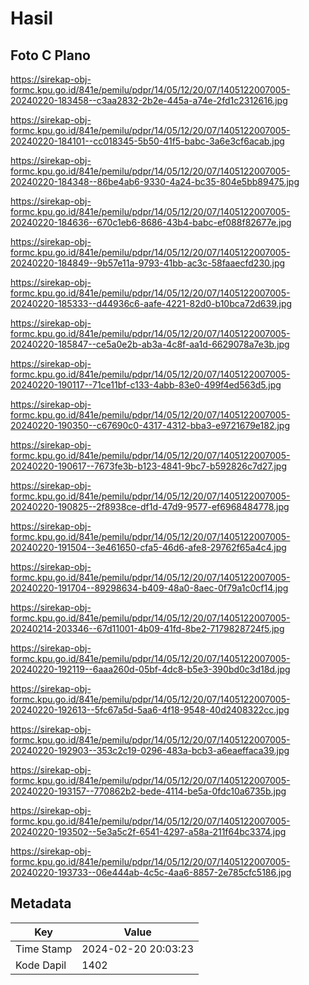 # Hasil

## Foto C Plano

https://sirekap-obj-formc.kpu.go.id/841e/pemilu/pdpr/14/05/12/20/07/1405122007005-20240220-183458--c3aa2832-2b2e-445a-a74e-2fd1c2312616.jpg

https://sirekap-obj-formc.kpu.go.id/841e/pemilu/pdpr/14/05/12/20/07/1405122007005-20240220-184101--cc018345-5b50-41f5-babc-3a6e3cf6acab.jpg

https://sirekap-obj-formc.kpu.go.id/841e/pemilu/pdpr/14/05/12/20/07/1405122007005-20240220-184348--86be4ab6-9330-4a24-bc35-804e5bb89475.jpg

https://sirekap-obj-formc.kpu.go.id/841e/pemilu/pdpr/14/05/12/20/07/1405122007005-20240220-184636--670c1eb6-8686-43b4-babc-ef088f82677e.jpg

https://sirekap-obj-formc.kpu.go.id/841e/pemilu/pdpr/14/05/12/20/07/1405122007005-20240220-184849--9b57e11a-9793-41bb-ac3c-58faaecfd230.jpg

https://sirekap-obj-formc.kpu.go.id/841e/pemilu/pdpr/14/05/12/20/07/1405122007005-20240220-185333--d44936c6-aafe-4221-82d0-b10bca72d639.jpg

https://sirekap-obj-formc.kpu.go.id/841e/pemilu/pdpr/14/05/12/20/07/1405122007005-20240220-185847--ce5a0e2b-ab3a-4c8f-aa1d-6629078a7e3b.jpg

https://sirekap-obj-formc.kpu.go.id/841e/pemilu/pdpr/14/05/12/20/07/1405122007005-20240220-190117--71ce11bf-c133-4abb-83e0-499f4ed563d5.jpg

https://sirekap-obj-formc.kpu.go.id/841e/pemilu/pdpr/14/05/12/20/07/1405122007005-20240220-190350--c67690c0-4317-4312-bba3-e9721679e182.jpg

https://sirekap-obj-formc.kpu.go.id/841e/pemilu/pdpr/14/05/12/20/07/1405122007005-20240220-190617--7673fe3b-b123-4841-9bc7-b592826c7d27.jpg

https://sirekap-obj-formc.kpu.go.id/841e/pemilu/pdpr/14/05/12/20/07/1405122007005-20240220-190825--2f8938ce-df1d-47d9-9577-ef6968484778.jpg

https://sirekap-obj-formc.kpu.go.id/841e/pemilu/pdpr/14/05/12/20/07/1405122007005-20240220-191504--3e461650-cfa5-46d6-afe8-29762f65a4c4.jpg

https://sirekap-obj-formc.kpu.go.id/841e/pemilu/pdpr/14/05/12/20/07/1405122007005-20240220-191704--89298634-b409-48a0-8aec-0f79a1c0cf14.jpg

https://sirekap-obj-formc.kpu.go.id/841e/pemilu/pdpr/14/05/12/20/07/1405122007005-20240214-203346--67d11001-4b09-41fd-8be2-7179828724f5.jpg

https://sirekap-obj-formc.kpu.go.id/841e/pemilu/pdpr/14/05/12/20/07/1405122007005-20240220-192119--6aaa260d-05bf-4dc8-b5e3-390bd0c3d18d.jpg

https://sirekap-obj-formc.kpu.go.id/841e/pemilu/pdpr/14/05/12/20/07/1405122007005-20240220-192613--5fc67a5d-5aa6-4f18-9548-40d2408322cc.jpg

https://sirekap-obj-formc.kpu.go.id/841e/pemilu/pdpr/14/05/12/20/07/1405122007005-20240220-192903--353c2c19-0296-483a-bcb3-a6eaeffaca39.jpg

https://sirekap-obj-formc.kpu.go.id/841e/pemilu/pdpr/14/05/12/20/07/1405122007005-20240220-193157--770862b2-bede-4114-be5a-0fdc10a6735b.jpg

https://sirekap-obj-formc.kpu.go.id/841e/pemilu/pdpr/14/05/12/20/07/1405122007005-20240220-193502--5e3a5c2f-6541-4297-a58a-211f64bc3374.jpg

https://sirekap-obj-formc.kpu.go.id/841e/pemilu/pdpr/14/05/12/20/07/1405122007005-20240220-193733--06e444ab-4c5c-4aa6-8857-2e785cfc5186.jpg


## Metadata

| Key        | Value               |
| ---------- | ------------------- |
| Time Stamp | 2024-02-20 20:03:23 |
| Kode Dapil | 1402                |



